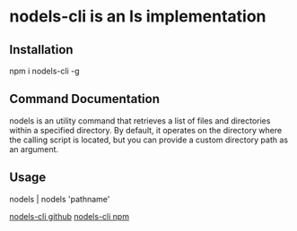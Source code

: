 # nodels-cli is an ls implementation

## Installation

npm i nodels-cli -g

## Command Documentation

 nodels is an utility command that retrieves a list of files and directories within a specified directory. By default, it operates on the directory where the calling script is located, but you can provide a custom directory path as an argument.

## Usage

nodels | nodels 'pathname'

[nodels-cli github](https://github.com/Pryxs/nodels_cli)
[nodels-cli npm](https://www.npmjs.com/package/nodels-cli)
